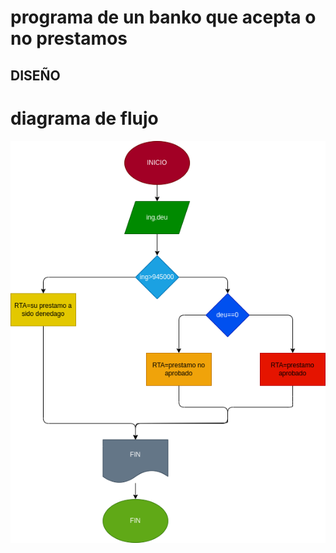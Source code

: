#   programa de un banko que acepta o no prestamos

## DISEÑO
# diagrama de flujo


![diagrama de flujo](diagrama.png "diagrama de flujo")